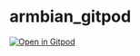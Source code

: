 # armbian_gitpod


[![Open in Gitpod](https://gitpod.io/button/open-in-gitpod.svg)](https://gitpod.io/#https://github.com/op07n/armbian_gitpod)
